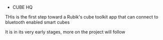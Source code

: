 * CUBE HQ

THis is the first step toward a Rubik's cube toolkit app that can connect to bluetooth enabled smart cubes

It is in its very early stages, more on the project will follow
